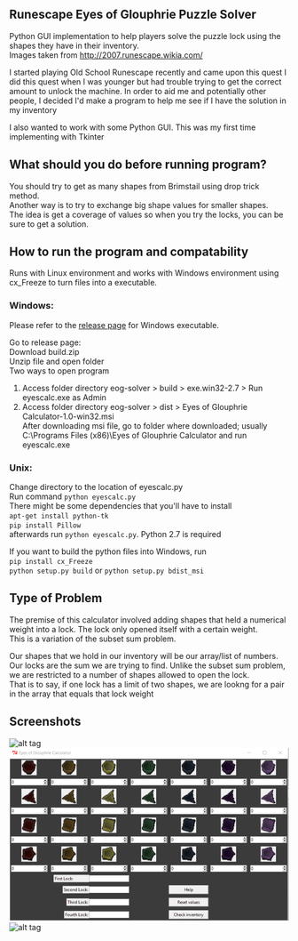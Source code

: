 ## Runescape Eyes of Glouphrie Puzzle Solver
Python GUI implementation to help players solve the puzzle lock using the shapes they have in their inventory.      
Images taken from http://2007.runescape.wikia.com/    

I started playing Old School Runescape recently and came upon this quest 
I did this quest when I was younger but had trouble trying to get the correct amount to unlock the machine. In order to aid me and potentially other people, I decided I'd make a program to help me see if I have the solution in my inventory  

I also wanted to work with some Python GUI. This was my first time implementing with Tkinter  

## What should you do before running program?
You should try to get as many shapes from Brimstail using drop trick method.  
Another way is to try to exchange big shape values for smaller shapes.  
The idea is get a coverage of values so when you try the locks, you can be sure to get a solution.  

## How to run the program and compatability 
Runs with Linux environment and works with Windows environment using cx_Freeze to turn files into a executable.    

### Windows: 
Please refer to the [release page](https://github.com/Fompei/eyes-of-glouphrie-calculator/releases) for Windows executable.   

Go to release page:  
Download build.zip  
Unzip file and open folder  
Two ways to open program  
1. Access folder directory eog-solver > build > exe.win32-2.7 > Run eyescalc.exe as Admin  
2. Access folder directory eog-solver > dist > Eyes of Glouphrie Calculator-1.0-win32.msi  
After downloading msi file, go to folder where downloaded; usually C:\Programs Files (x86)\Eyes of Glouphrie Calculator and run eyescalc.exe  

### Unix:   
Change directory to the location of eyescalc.py    
Run command `python eyescalc.py`      
There might be some dependencies that you'll have to install  
`apt-get install python-tk`  
`pip install Pillow`  
afterwards run `python eyescalc.py`. Python 2.7 is required  

If you want to build the python files into Windows, run  
`pip install cx_Freeze`   
`python setup.py build` or `python setup.py bdist_msi`  


## Type of Problem
The premise of this calculator involved adding shapes that held a numerical weight into a lock. The lock only opened itself with a certain weight.  
This is a variation of the subset sum problem.  

Our shapes that we hold in our inventory will be our array/list of numbers.  Our locks are the sum we are trying to find. 
Unlike the subset sum problem, we are restricted to a number of shapes allowed to open the lock.  
That is to say, if one lock has a limit of two shapes, we are lookng for a pair in the array that equals that lock weight  

## Screenshots
![alt tag](https://raw.githubusercontent.com/fompei/eyes-of-glouphrie-puzzle-solver/master/screenshots/linux_gui.png) 
![alt tag](https://raw.githubusercontent.com/Fompei/eyes-of-glouphrie-calculator/master/screenshots/windows_gui.png)
![alt tag](https://raw.githubusercontent.com/fompei/eyes-of-glouphrie-puzzle-solver/master/screenshots/sample_solution.png)  